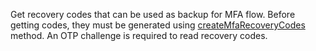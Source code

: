 Get recovery codes that can be used as backup for MFA flow. Before getting codes, they must be generated using [createMfaRecoveryCodes](/docs/references/cloud/client-web/account#createMfaRecoveryCodes) method. An OTP challenge is required to read recovery codes.